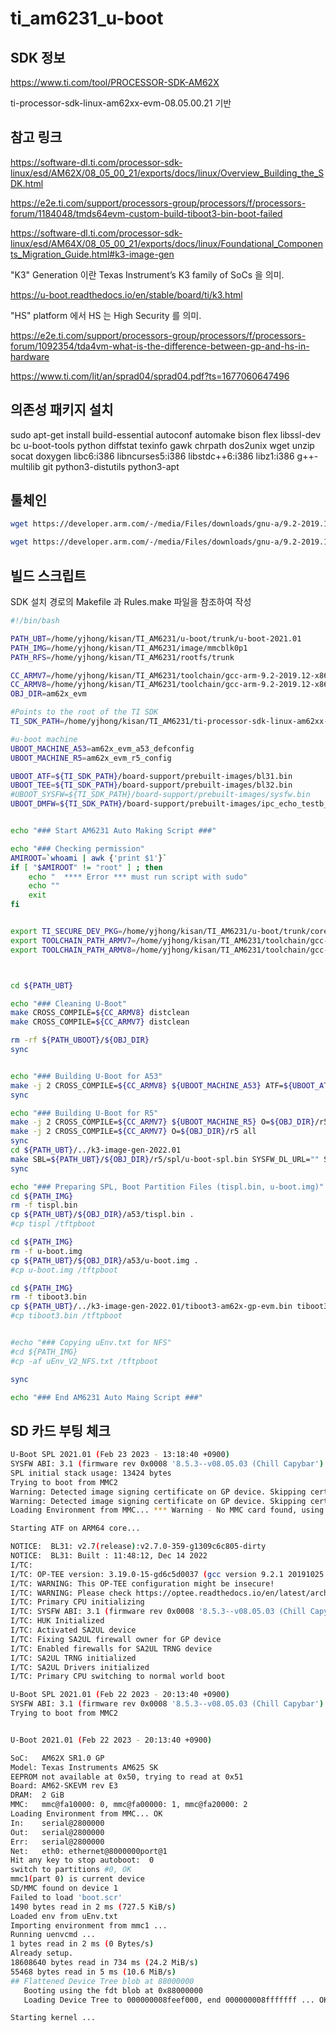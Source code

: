 # ti_am6231_u-boot

## SDK 정보

https://www.ti.com/tool/PROCESSOR-SDK-AM62X

ti-processor-sdk-linux-am62xx-evm-08.05.00.21 기반



## 참고 링크

https://software-dl.ti.com/processor-sdk-linux/esd/AM62X/08_05_00_21/exports/docs/linux/Overview_Building_the_SDK.html

https://e2e.ti.com/support/processors-group/processors/f/processors-forum/1184048/tmds64evm-custom-build-tiboot3-bin-boot-failed

https://software-dl.ti.com/processor-sdk-linux/esd/AM64X/08_05_00_21/exports/docs/linux/Foundational_Components_Migration_Guide.html#k3-image-gen


"K3" Generation 이란 Texas Instrument’s K3 family of SoCs 을 의미.

https://u-boot.readthedocs.io/en/stable/board/ti/k3.html


"HS" platform 에서 HS 는 High Security 를 의미.

https://e2e.ti.com/support/processors-group/processors/f/processors-forum/1092354/tda4vm-what-is-the-difference-between-gp-and-hs-in-hardware

https://www.ti.com/lit/an/sprad04/sprad04.pdf?ts=1677060647496



## 의존성 패키지 설치

sudo apt-get install build-essential autoconf automake bison flex libssl-dev bc u-boot-tools python diffstat texinfo gawk chrpath dos2unix wget unzip socat doxygen libc6:i386 libncurses5:i386 libstdc++6:i386 libz1:i386 g++-multilib git python3-distutils python3-apt


## 툴체인

```bash
wget https://developer.arm.com/-/media/Files/downloads/gnu-a/9.2-2019.12/binrel/gcc-arm-9.2-2019.12-x86_64-aarch64-none-linux-gnu.tar.xz

wget https://developer.arm.com/-/media/Files/downloads/gnu-a/9.2-2019.12/binrel/gcc-arm-9.2-2019.12-x86_64-arm-none-linux-gnueabihf.tar.gz
```


## 빌드 스크립트

SDK 설치 경로의 Makefile 과 Rules.make 파일을 참조하여 작성


```bash
#!/bin/bash

PATH_UBT=/home/yjhong/kisan/TI_AM6231/u-boot/trunk/u-boot-2021.01
PATH_IMG=/home/yjhong/kisan/TI_AM6231/image/mmcblk0p1
PATH_RFS=/home/yjhong/kisan/TI_AM6231/rootfs/trunk

CC_ARMV7=/home/yjhong/kisan/TI_AM6231/toolchain/gcc-arm-9.2-2019.12-x86_64-arm-none-linux-gnueabihf/bin/arm-none-linux-gnueabihf-
CC_ARMV8=/home/yjhong/kisan/TI_AM6231/toolchain/gcc-arm-9.2-2019.12-x86_64-aarch64-none-linux-gnu/bin/aarch64-none-linux-gnu-
OBJ_DIR=am62x_evm

#Points to the root of the TI SDK
TI_SDK_PATH=/home/yjhong/kisan/TI_AM6231/ti-processor-sdk-linux-am62xx-evm-08.05.00.21

#u-boot machine
UBOOT_MACHINE_A53=am62x_evm_a53_defconfig
UBOOT_MACHINE_R5=am62x_evm_r5_config

UBOOT_ATF=${TI_SDK_PATH}/board-support/prebuilt-images/bl31.bin
UBOOT_TEE=${TI_SDK_PATH}/board-support/prebuilt-images/bl32.bin
#UBOOT_SYSFW=${TI_SDK_PATH}/board-support/prebuilt-images/sysfw.bin
UBOOT_DMFW=${TI_SDK_PATH}/board-support/prebuilt-images/ipc_echo_testb_mcu1_0_release_strip.xer5f


echo "### Start AM6231 Auto Making Script ###"

echo "### Checking permission"
AMIROOT=`whoami | awk {'print $1'}`
if [ "$AMIROOT" != "root" ] ; then
    echo "  **** Error *** must run script with sudo"
    echo ""
    exit
fi


export TI_SECURE_DEV_PKG=/home/yjhong/kisan/TI_AM6231/u-boot/trunk/core-secdev-k3
export TOOLCHAIN_PATH_ARMV7=/home/yjhong/kisan/TI_AM6231/toolchain/gcc-arm-9.2-2019.12-x86_64-arm-none-linux-gnueabihf
export TOOLCHAIN_PATH_ARMV8=/home/yjhong/kisan/TI_AM6231/toolchain/gcc-arm-9.2-2019.12-x86_64-aarch64-none-linux-gnu



cd ${PATH_UBT}

echo "### Cleaning U-Boot"
make CROSS_COMPILE=${CC_ARMV8} distclean
make CROSS_COMPILE=${CC_ARMV7} distclean

rm -rf ${PATH_UBOOT}/${OBJ_DIR}
sync


echo "### Building U-Boot for A53"
make -j 2 CROSS_COMPILE=${CC_ARMV8} ${UBOOT_MACHINE_A53} ATF=${UBOOT_ATF} TEE=${UBOOT_TEE} DM=${UBOOT_DMFW} O=${OBJ_DIR}/a53 all
sync

echo "### Building U-Boot for R5"
make -j 2 CROSS_COMPILE=${CC_ARMV7} ${UBOOT_MACHINE_R5} O=${OBJ_DIR}/r5 all
make -j 2 CROSS_COMPILE=${CC_ARMV7} O=${OBJ_DIR}/r5 all
sync
cd ${PATH_UBT}/../k3-image-gen-2022.01
make SBL=${PATH_UBT}/${OBJ_DIR}/r5/spl/u-boot-spl.bin SYSFW_DL_URL="" SYSFW_HS_DL_URL="" SYSFW_HS_INNER_CERT_DL_URL="" SOC=am62x CONFIG=evm SYSFW_PATH=${TI_SDK_PATH}/board-support/prebuilt-images/ti-fs-firmware-am62x-gp.bin CROSS_COMPILE=${CC_ARMV7}
sync

echo "### Preparing SPL, Boot Partition Files (tispl.bin, u-boot.img)"
cd ${PATH_IMG}
rm -f tispl.bin
cp ${PATH_UBT}/${OBJ_DIR}/a53/tispl.bin .
#cp tispl /tftpboot

cd ${PATH_IMG}
rm -f u-boot.img
cp ${PATH_UBT}/${OBJ_DIR}/a53/u-boot.img .
#cp u-boot.img /tftpboot

cd ${PATH_IMG}
rm -f tiboot3.bin
cp ${PATH_UBT}/../k3-image-gen-2022.01/tiboot3-am62x-gp-evm.bin tiboot3.bin
#cp tiboot3.bin /tftpboot


#echo "### Copying uEnv.txt for NFS"
#cd ${PATH_IMG}
#cp -af uEnv_V2_NFS.txt /tftpboot

sync

echo "### End AM6231 Auto Maing Script ###"
```


## SD 카드 부팅 체크


```bash
U-Boot SPL 2021.01 (Feb 23 2023 - 13:18:40 +0900)
SYSFW ABI: 3.1 (firmware rev 0x0008 '8.5.3--v08.05.03 (Chill Capybar')
SPL initial stack usage: 13424 bytes
Trying to boot from MMC2
Warning: Detected image signing certificate on GP device. Skipping certificate to prevent boot failure. This will fail if the image was also encrypted
Warning: Detected image signing certificate on GP device. Skipping certificate to prevent boot failure. This will fail if the image was also encrypted
Loading Environment from MMC... *** Warning - No MMC card found, using default environment

Starting ATF on ARM64 core...

NOTICE:  BL31: v2.7(release):v2.7.0-359-g1309c6c805-dirty
NOTICE:  BL31: Built : 11:48:12, Dec 14 2022
I/TC:
I/TC: OP-TEE version: 3.19.0-15-gd6c5d0037 (gcc version 9.2.1 20191025 (GNU Toolchain for the A-profile Architecture 9.2-2019.12 (arm-9.10))) #1 Wed Dec 14 11:52:03 UTC 2022 aarch64
I/TC: WARNING: This OP-TEE configuration might be insecure!
I/TC: WARNING: Please check https://optee.readthedocs.io/en/latest/architecture/porting_guidelines.html
I/TC: Primary CPU initializing
I/TC: SYSFW ABI: 3.1 (firmware rev 0x0008 '8.5.3--v08.05.03 (Chill Capybar')
I/TC: HUK Initialized
I/TC: Activated SA2UL device
I/TC: Fixing SA2UL firewall owner for GP device
I/TC: Enabled firewalls for SA2UL TRNG device
I/TC: SA2UL TRNG initialized
I/TC: SA2UL Drivers initialized
I/TC: Primary CPU switching to normal world boot

U-Boot SPL 2021.01 (Feb 22 2023 - 20:13:40 +0900)
SYSFW ABI: 3.1 (firmware rev 0x0008 '8.5.3--v08.05.03 (Chill Capybar')
Trying to boot from MMC2


U-Boot 2021.01 (Feb 22 2023 - 20:13:40 +0900)

SoC:   AM62X SR1.0 GP
Model: Texas Instruments AM625 SK
EEPROM not available at 0x50, trying to read at 0x51
Board: AM62-SKEVM rev E3
DRAM:  2 GiB
MMC:   mmc@fa10000: 0, mmc@fa00000: 1, mmc@fa20000: 2
Loading Environment from MMC... OK
In:    serial@2800000
Out:   serial@2800000
Err:   serial@2800000
Net:   eth0: ethernet@8000000port@1
Hit any key to stop autoboot:  0
switch to partitions #0, OK
mmc1(part 0) is current device
SD/MMC found on device 1
Failed to load 'boot.scr'
1490 bytes read in 2 ms (727.5 KiB/s)
Loaded env from uEnv.txt
Importing environment from mmc1 ...
Running uenvcmd ...
1 bytes read in 2 ms (0 Bytes/s)
Already setup.
18608640 bytes read in 734 ms (24.2 MiB/s)
55468 bytes read in 5 ms (10.6 MiB/s)
## Flattened Device Tree blob at 88000000
   Booting using the fdt blob at 0x88000000
   Loading Device Tree to 000000008feef000, end 000000008fffffff ... OK

Starting kernel ...

```



